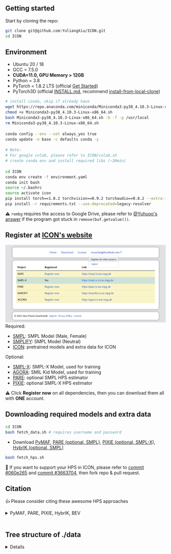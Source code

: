## Getting started

Start by cloning the repo:

```bash
git clone git@github.com:YuliangXiu/ICON.git
cd ICON
```

## Environment

- Ubuntu 20 / 18
- GCC = 7.5.0
- **CUDA=11.0, GPU Memory > 12GB**
- Python = 3.8
- PyTorch = 1.8.2 LTS (official [Get Started](https://pytorch.org/get-started/locally/))
- PyTorch3D (official [INSTALL.md](https://github.com/facebookresearch/pytorch3d/blob/main/INSTALL.md), recommend [install-from-local-clone](https://github.com/facebookresearch/pytorch3d/blob/main/INSTALL.md#2-install-from-a-local-clone))

```bash
# install conda, skip if already have
wget https://repo.anaconda.com/miniconda/Miniconda3-py38_4.10.3-Linux-x86_64.sh
chmod +x Miniconda3-py38_4.10.3-Linux-x86_64.sh
bash Miniconda3-py38_4.10.3-Linux-x86_64.sh -b -f -p /usr/local
rm Miniconda3-py38_4.10.3-Linux-x86_64.sh

conda config --env --set always_yes true
conda update -n base -c defaults conda -y

# Note:
# For google colab, please refer to ICON/colab.sh
# create conda env and install required libs (~20min)

cd ICON
conda env create -f environment.yaml
conda init bash
source ~/.bashrc
source activate icon
pip install torch==1.8.2 torchvision==0.9.2 torchaudio==0.8.2 --extra-index-url https://download.pytorch.org/whl/lts/1.8/cu111
pip install -r requirements.txt --use-deprecated=legacy-resolver
```

:warning: `rembg` requires the access to Google Drive, please refer to [@Yuhuoo's answer](https://github.com/YuliangXiu/ICON/issues/36#issuecomment-1141984308) if the program got stuck in `remove(buf.getvalue())`.

## Register at [ICON's website](https://icon.is.tue.mpg.de/)

![Register](../assets/register.png)
Required:

- [SMPL](http://smpl.is.tue.mpg.de/): SMPL Model (Male, Female)
- [SMPLIFY](http://smplify.is.tue.mpg.de/): SMPL Model (Neutral)
- [ICON](https://icon.is.tue.mpg.de/): pretrained models and extra data for ICON

Optional:

- [SMPL-X](http://smpl-x.is.tue.mpg.de/): SMPL-X Model, used for training
- [AGORA](https://agora.is.tue.mpg.de/): SMIL Kid Model, used for training
- [PARE](https://pare.is.tue.mpg.de/): optional SMPL HPS estimator
- [PIXIE](https://pixie.is.tue.mpg.de/): optional SMPL-X HPS estimator

:warning: Click **Register now** on all dependencies, then you can download them all with **ONE** account.

## Downloading required models and extra data

```bash
cd ICON
bash fetch_data.sh # requires username and password
```

- Download [PyMAF](https://github.com/HongwenZhang/PyMAF#necessary-files), [PARE (optional, SMPL)](https://github.com/mkocabas/PARE#demo), [PIXIE (optional, SMPL-X)](https://pixie.is.tue.mpg.de/), [HybrIK (optional, SMPL)](https://github.com/Jeff-sjtu/HybrIK)

```bash
bash fetch_hps.sh
```

:eyes: If you want to support your HPS in ICON, please refer to [commit #060e265](https://github.com/YuliangXiu/ICON/commit/060e265bd253c6a34e65c9d0a5288c6d7ffaf68e) and [commit #3663704](https://github.com/YuliangXiu/ICON/commit/36637046dcbb5667cdfbee3b9c91b934d4c5dd05), then fork repo & pull request.

## Citation

:+1: Please consider citing these awesome HPS approaches

<details><summary>PyMAF, PARE, PIXIE, HybrIK, BEV</summary>

```
@inproceedings{pymaf2021,
  title={PyMAF: 3D Human Pose and Shape Regression with Pyramidal Mesh Alignment Feedback Loop},
  author={Zhang, Hongwen and Tian, Yating and Zhou, Xinchi and Ouyang, Wanli and Liu, Yebin and Wang, Limin and Sun, Zhenan},
  booktitle={Proceedings of the IEEE International Conference on Computer Vision},
  year={2021}
}

@inproceedings{Kocabas_PARE_2021,
  title = {{PARE}: Part Attention Regressor for {3D} Human Body Estimation},
  author = {Kocabas, Muhammed and Huang, Chun-Hao P. and Hilliges, Otmar and Black, Michael J.},
  booktitle = {Proc. International Conference on Computer Vision (ICCV)},
  pages = {11127--11137},
  month = oct,
  year = {2021},
  doi = {},
  month_numeric = {10}
}

@inproceedings{PIXIE:2021,
  title={Collaborative Regression of Expressive Bodies using Moderation},
  author={Yao Feng and Vasileios Choutas and Timo Bolkart and Dimitrios Tzionas and Michael J. Black},
  booktitle={International Conference on 3D Vision (3DV)},
  year={2021}
}

@inproceedings{li2021hybrik,
  title={Hybrik: A hybrid analytical-neural inverse kinematics solution for 3d human pose and shape estimation},
  author={Li, Jiefeng and Xu, Chao and Chen, Zhicun and Bian, Siyuan and Yang, Lixin and Lu, Cewu},
  booktitle={Proceedings of the IEEE/CVF Conference on Computer Vision and Pattern Recognition},
  pages={3383--3393},
  year={2021}
}

@InProceedings{BEV,
  author = {Sun, Yu and Liu, Wu and Bao, Qian and Fu, Yili and Mei, Tao and Black, Michael J},
  title = {Putting People in their Place: Monocular Regression of 3D People in Depth},
  booktitle = {CVPR},
  year = {2022}
}

@InProceedings{ROMP,
  author = {Sun, Yu and Bao, Qian and Liu, Wu and Fu, Yili and Michael J., Black and Mei, Tao},
  title = {Monocular, One-stage, Regression of Multiple 3D People},
  booktitle = {ICCV},
  year = {2021}
}

```

</details>

<br>

## Tree structure of **./data**

<details>

```
data/
├── ckpt/
│   ├── icon-filter.ckpt
│   ├── icon-nofilter.ckpt
│   ├── normal.ckpt
│   ├── pamir.ckpt
│   └── pifu.ckpt
├── hybrik_data/
│   ├── h36m_mean_beta.npy
│   ├── J_regressor_h36m.npy
│   ├── hybrik_config.yaml
│   └── pretrained_w_cam.pth
├── pare_data/
│   ├── J_regressor_{extra,h36m}.npy
│   ├── pare/
│   │   └── checkpoints/
│   │       ├── pare_checkpoint.ckpt
│   │       ├── pare_config.yaml
│   │       ├── pare_w_3dpw_checkpoint.ckpt
│   │       └── pare_w_3dpw_config.yaml
│   ├── smpl_mean_params.npz
│   └── smpl_partSegmentation_mapping.pkl
├── pixie_data/
│   ├── flame2smplx_tex_1024.npy
│   ├── MANO_SMPLX_vertex_ids.pkl
│   ├── pixie_model.tar
│   ├── SMPL-X__FLAME_vertex_ids.npy
│   ├── SMPL_X_template_FLAME_uv.obj
│   ├── smplx_extra_joints.yaml
│   ├── smplx_hand.obj
│   ├── SMPLX_NEUTRAL_2020.npz
│   ├── smplx_tex.obj
│   ├── smplx_tex.png
│   ├── SMPLX_to_J14.pkl
│   ├── uv_face_eye_mask.png
│   └── uv_face_mask.png
├── pymaf_data/
│   ├── cube_parts.npy
│   ├── gmm_08.pkl
│   ├── J_regressor_{extra,h36m}.npy
│   ├── mesh_downsampling.npz
│   ├── pretrained_model/
│   │   └── PyMAF_model_checkpoint.pt
│   ├── smpl_mean_params.npz
│   ├── UV_data/
│   │   ├── UV_Processed.mat
│   │   └── UV_symmetry_transforms.mat
│   └── vertex_texture.npy
├── smpl_related/
│   ├── models/
│   │   ├── smpl/
│   │   │   ├── SMPL_{FEMALE,MALE,NEUTRAL}.pkl
│   │   │   ├── smpl_kid_template.npy
│   │   └── smplx/
│   │       ├── SMPLX_{FEMALE,MALE,NEUTRAL}.npz
│   │       ├── SMPLX_{FEMALE,MALE,NEUTRAL}.pkl
│   │       ├── smplx_kid_template.npy
│   │       └── version.txt
│   └── smpl_data/
│       ├── smpl_verts.npy
│       ├── smplx_cmap.npy
│       ├── smplx_faces.npy
│       └── smplx_verts.npy
└── tedra_data/
    ├── faces.txt
    ├── tetrahedrons.txt
    ├── tetgen_{male,female,neutral}_{adult,kid}_structure.npy
    ├── tetgen_{male,female,neutral}_{adult,kid}_vertices.npy
    ├── tetra_{male,female,neutral}_{adult,kid}_smpl.npz
    ├── tetrahedrons_{male,female,neutral}_{adult,kid}.txt
    └── vertices.txt
```

</details>
